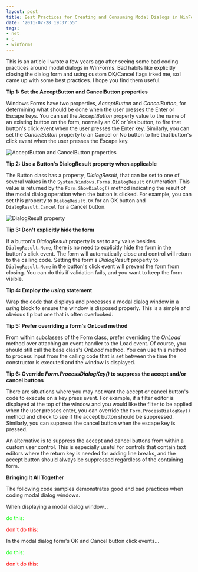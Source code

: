 ```yaml
---
layout: post
title: Best Practices for Creating and Consuming Modal Dialogs in WinForms
date: '2011-07-28 19:37:55'
tags:
- net
- c
- winforms
---
```


This is an article I wrote a few years ago after seeing some bad coding practices around modal dialogs in WinForms. Bad habits like explicitly closing the dialog form and using custom OK/Cancel flags irked me, so I came up with some best practices. I hope you find them useful.

**Tip 1: Set the AcceptButton and CancelButton properties**

Windows Forms have two properties, *AcceptButton* and *CancelButton*, for determining what should be done when the user presses the Enter or Escape keys. You can set the *AcceptButton* property value to the name of an existing button on the form, normally an OK or Yes button, to fire that button's click event when the user presses the Enter key. Similarly, you can set the *CancelButton* property to an Cancel or No button to fire that button's click event when the user presses the Escape key.

![AcceptButton and CancelButton properties](/images/formproperties.png)

**Tip 2: Use a Button's DialogResult property when applicable**

The Button class has a property, *DialogResult*, that can be set to one of several values in the `System.Windows.Forms.DialogResult` enumeration. This value is returned by the `Form.ShowDialog()` method indicating the result of the modal dialog operation when the button is clicked. For example, you can set this property to `DialogResult.OK` for an OK button and `DialogResult.Cancel` for a Cancel button.

![DialogResult property](/images/formproperties2.png)

**Tip 3: Don't explicitly hide the form**

If a button's *DialogResult* property is set to any value besides `DialogResult.None`, there is no need to explicitly hide the form in the button's click event. The form will automatically close and control will return to the calling code. Setting the form's *DialogResult* property to `DialogResult.None` in the button's click event will prevent the form from closing. You can do this if validation fails, and you want to keep the form visible.

<script src="https://gist.github.com/joebuschmann/6a10c5813be82e46cc5a.js"></script>

**Tip 4: Employ the *using* statement**

Wrap the code that displays and processes a modal dialog window in a *using* block to ensure the window is disposed properly. This is a simple and obvious tip but one that is often overlooked.

<script src="https://gist.github.com/joebuschmann/4e5965df1c536682f72a.js"></script>

**Tip 5: Prefer overriding a form's OnLoad method**

From within subclasses of the Form class, prefer overriding the *OnLoad* method over attaching an event handler to the Load event. Of course, you should still call the base class's *OnLoad* method. You can use this method to process input from the calling code that is set between the time the constructor is executed and the window is displayed.

<script src="https://gist.github.com/joebuschmann/2ca78bd08ce7eb149055.js"></script>

**Tip 6: Override *Form.ProcessDialogKey()* to suppress the accept and/or cancel buttons**

There are situations where you may not want the accept or cancel button's code to execute on a key press event. For example, if a filter editor is displayed at the top of the window and you would like the filter to be applied when the user presses enter, you can override the `Form.ProcessDialogKey()` method and check to see if the accept button should be suppressed. Similarly, you can suppress the cancel button when the escape key is pressed.

<script src="https://gist.github.com/joebuschmann/3aaf386381926ad90cd3.js"></script>

An alternative is to suppress the accept and cancel buttons from within a custom user control. This is especially useful for controls that contain text editors where the return key is needed for adding line breaks, and the accept button should always be suppressed regardless of the containing form.

<script src="https://gist.github.com/joebuschmann/3d4608cee4566a89d4e2.js"></script>

**Bringing It All Together**

The following code samples demonstrates good and bad practices when coding modal dialog windows.

When displaying a modal dialog window...

<span style="color: #00ff00;">do this:</span>

<script src="https://gist.github.com/joebuschmann/c54d16c3cff101960f91.js"></script>

<span style="color: #ff0000;">don't do this:</span>

<script src="https://gist.github.com/joebuschmann/a8da72fcdaaea1847b9c.js"></script>

In the modal dialog form's OK and Cancel button click events...

<span style="color: #00ff00;">do this:</span>

<script src="https://gist.github.com/joebuschmann/caede8ad756c68832512.js"></script>

<span style="color: #ff0000;">don't do this:</span>

<script src="https://gist.github.com/joebuschmann/ca5b5147ef6b6391a73c.js"></script>
